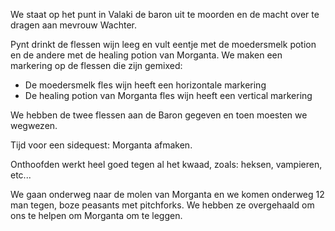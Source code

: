 We staat op het punt in Valaki de baron uit te moorden en de macht over te dragen aan mevrouw Wachter.

Pynt drinkt de flessen wijn leeg en vult eentje met de moedersmelk potion en de andere met de healing potion van Morganta. We maken een markering op de flessen die zijn gemixed: 

 * De moedersmelk fles wijn heeft een horizontale markering
 * De healing potion van Morganta fles wijn heeft een vertical markering

We hebben de twee flessen aan de Baron gegeven en toen moesten we wegwezen.

Tijd voor een sidequest: Morganta afmaken.

Onthoofden werkt heel goed tegen al het kwaad, zoals: heksen, vampieren, etc...

We gaan onderweg naar de molen van Morganta en we komen onderweg 12 man tegen, boze peasants met pitchforks. We hebben ze overgehaald om ons te helpen om Morganta om te leggen.






